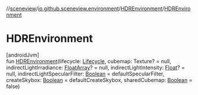 //[sceneview](../../../index.md)/[io.github.sceneview.environment](../index.md)/[HDREnvironment](index.md)/[HDREnvironment](-h-d-r-environment.md)

# HDREnvironment

[androidJvm]\
fun [HDREnvironment](-h-d-r-environment.md)(lifecycle: [Lifecycle](https://developer.android.com/reference/kotlin/androidx/lifecycle/Lifecycle.html), cubemap: Texture? = null, indirectLightIrradiance: [FloatArray](https://kotlinlang.org/api/latest/jvm/stdlib/kotlin/-float-array/index.html)? = null, indirectLightIntensity: [Float](https://kotlinlang.org/api/latest/jvm/stdlib/kotlin/-float/index.html)? = null, indirectLightSpecularFilter: [Boolean](https://kotlinlang.org/api/latest/jvm/stdlib/kotlin/-boolean/index.html) = defaultSpecularFilter, createSkybox: [Boolean](https://kotlinlang.org/api/latest/jvm/stdlib/kotlin/-boolean/index.html) = defaultCreateSkybox, sharedCubemap: [Boolean](https://kotlinlang.org/api/latest/jvm/stdlib/kotlin/-boolean/index.html) = false)
